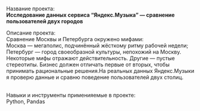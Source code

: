 Название проекта: 
<br>**Исследование данных сервиса “Яндекс.Музыка” — сравнение пользователей двух городов**

Описание проекта:
<br>Сравнение Москвы и Петербурга окружено мифами:
 <br>Москва — мегаполис, подчинённый жёсткому ритму рабочей недели;
 <br>Петербург — город своеобразной культуры, непохожий на Москву. 
 <br>Некоторые мифы отражают действительность. Другие — пустые стереотипы. Бизнес должен отличать первые от вторых, чтобы принимать рациональные решения.На реальных данных Яндекс.Музыки я проверю данные и сравню поведение пользователей двух столиц.

<br>Навыки и инструменты применияемые в проекте:
<br> Python, Pandas
